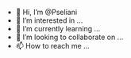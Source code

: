 - 👋 Hi, I’m @Pseliani
- 👀 I’m interested in ...
- 🌱 I’m currently learning ...
- 💞️ I’m looking to collaborate on ...
- 📫 How to reach me ...

<!---
Pseliani/Pseliani is a ✨ special ✨ repository because its `README.md` (this file) appears on your GitHub profile.
You can click the Preview link to take a look at your changes.
--->
